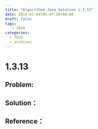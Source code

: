 ```yaml
---
title: "Algorithm4 Java Solution 1.3.13"
date: 2019-07-04T05:47:10+08:00
draft: false
tags:
   - JAVA
categories:
  - TECH
  - archives
---
```



# 1.3.13

## Problem:


## Solution：


## Reference：


